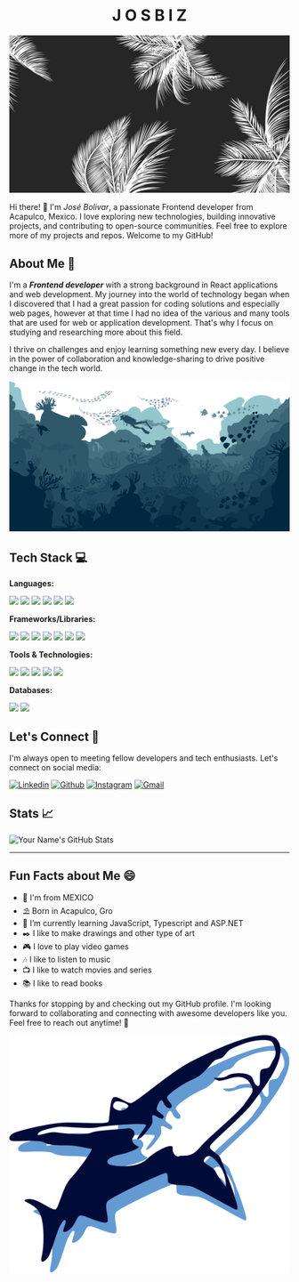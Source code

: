 <h1 align="center">J O S B I Z</h1>

![Banner](./images/palmas.jpg)

Hi there! 👋 I'm *José Bolivar*, a passionate Frontend developer from Acapulco, Mexico. I love exploring new technologies, building innovative projects, and contributing to open-source communities. Feel free to explore more of my projects and repos. Welcome to my GitHub!

## About Me 🌟

I'm a ***Frontend developer*** with a strong background in React applications and web development. My journey into the world of technology began when I discovered that I had a great passion for coding solutions and especially web pages, however at that time I had no idea of the various and many tools that are used for web or application development. That's why I focus on studying and researching more about this field.

I thrive on challenges and enjoy learning something new every day. I believe in the power of collaboration and knowledge-sharing to drive positive change in the tech world.

![Sea](./images/my-sea.svg)

## Tech Stack 💻

**Languages:** 

<p>
<img src = "https://img.shields.io/badge/-HTML5-E34F26?style=flat&logo=html5&logoColor=white"> 
<img src = "https://img.shields.io/badge/-CSS3-1572B6?style=flat&logo=css3&logoColor=white">
<img src="https://img.shields.io/badge/JavaScript-F7DF1E?logo=javascript&logoColor=000">
<img src="https://img.shields.io/badge/TypeScript-3178C6?logo=typescript&logoColor=fff">
<img src="https://img.shields.io/badge/-Node.js-3C873A?style=flat&logo=Node.js&logoColor=white">
<img src="https://custom-icon-badges.demolab.com/badge/C%23-%23239120.svg?logo=cshrp&logoColor=white">
</p>

**Frameworks/Libraries:**

<p>
<img src="https://img.shields.io/badge/-React-000000?style=flat&logo=react&logoColor=00c8ff">
<img src="https://img.shields.io/badge/Next.js-black?logo=next.js&logoColor=white">
<img src="https://img.shields.io/badge/Vite-646CFF?logo=vite&logoColor=fff">
<img src="https://img.shields.io/badge/Redux-764ABC?logo=redux&logoColor=fff">
<img src="https://img.shields.io/badge/-Bootstrap-563D7C?style=flat&logo=bootstrap&logoColor=white">
<img src="https://img.shields.io/badge/-Chakra UI-29bfb3?style=flat&logo=chakraui&logoColor=white">
<img src="https://img.shields.io/badge/-Tailwind CSS-38bdf8?style=flat&logo=tailwindcss&logoColor=white">
</p>

**Tools & Technologies:** 

<p>
<img src="https://img.shields.io/badge/Git-F05032?logo=git&logoColor=fff">
<img src="https://img.shields.io/badge/GitHub-%23121011.svg?logo=github&logoColor=white">
<img src="https://custom-icon-badges.demolab.com/badge/Visual%20Studio%20Code-0078d7.svg?logo=vsc&logoColor=white">
<img src="https://img.shields.io/badge/Figma-F24E1E?logo=figma&logoColor=white">
<img src="https://img.shields.io/badge/Notion-000?logo=notion&logoColor=fff">
</p>

**Databases:** 

<p>
<img src="https://img.shields.io/badge/-MySQL-F29111?style=flat&logo=mysql&logoColor=FFFFFF">
<img src="https://img.shields.io/badge/SQLite-%2307405e.svg?logo=sqlite&logoColor=white">
</p>

## Let's Connect 🤝

I'm always open to meeting fellow developers and tech enthusiasts. Let's connect on social media:

[![Linkedin](https://img.shields.io/badge/-LinkedIn-blue?style=flat&logo=Linkedin&logoColor=white)](https://www.linkedin.com/in/josbiz/)
[![Github](https://img.shields.io/badge/-Github-black?&logo=Github&logoColor=white)](https://github.com/josbiz)
[![Instagram](https://img.shields.io/badge/-Instagram-c13584?style=flat&labelColor=c13584&logo=instagram&logoColor=white)](https://www.instagram.com/josbiz_)
[![Gmail](https://img.shields.io/badge/-Gmail-c14438?style=flat&logo=Gmail&logoColor=white)](mailto:josbtiz1203@gmail.com)

## Stats 📈

![Your Name's GitHub Stats](https://github-readme-stats.vercel.app/api?username=josbiz&show_icons=true&hide_title=true&hide_border=true&count_private=true)

---

## Fun Facts about Me 😄

- 🌮 I'm from MEXICO 
- ⛱️ Born in Acapulco, Gro
- 🌱 I’m currently learning JavaScript, Typescript and ASP.NET
- ✒️ I like to make drawings and other type of art
- 🎮 I love to play video games
- 🎶 I like to listen to music
- 📺 I like to watch movies and series
- 📚 I like to read books

Thanks for stopping by and checking out my GitHub profile. I'm looking forward to collaborating and connecting with awesome developers like you. Feel free to reach out anytime! 🌟

<p align="center"><img src="./images/shark.svg"/></p>

<!---
Proyect-BON/Proyect-BON is a ✨ special ✨ repository because its `README.md` (this file) appears on your GitHub profile.
You can click the Preview link to take a look at your changes.
--->
